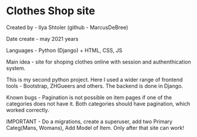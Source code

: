 # Clothes Shop site
Created by - Ilya Shtoler (github - MarcusDeBree)

Date create - may 2021 years

Languages - Python (Django) + HTML, CSS, JS

Main idea - site for shoping clothes online with session and authenthication system.

This is my second python project. Here I used a wider range of frontend tools - Bootstrap, ZHGueers and others. The backend is done in Django.

Known bugs - Pagination is not possible on item pages if one of the categories does not have it. Both categories should have pagination, which worked correctly.

IMPORTANT - Do a migrations, create a superuser, add two Primary Categ(Mans, Womans), Add Model of Item. Only after that site can work!
